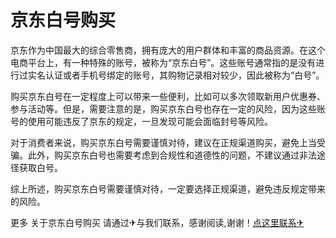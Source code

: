 # 京东白号购买

京东作为中国最大的综合零售商，拥有庞大的用户群体和丰富的商品资源。在这个电商平台上，有一种特殊的账号，被称为“京东白号”。这些账号通常指的是没有进行过实名认证或者手机号绑定的账号，其购物记录相对较少，因此被称为“白号”。

购买京东白号在一定程度上可以带来一些便利，比如可以多次领取新用户优惠券、参与活动等。但是，需要注意的是，购买京东白号也存在一定的风险，因为这些账号的使用可能违反了京东的规定，一旦发现可能会面临封号等风险。

对于消费者来说，购买京东白号需要谨慎对待，建议在正规渠道购买，避免上当受骗。此外，购买京东白号也需要考虑到合规性和道德性的问题，不建议通过非法途径获取白号。

综上所述，购买京东白号需要谨慎对待，一定要选择正规渠道，避免违反规定带来的风险。

更多 关于京东白号购买 请通过✈与我们联系，感谢阅读,谢谢！[点这里联系✈](https://1.k02.cc)